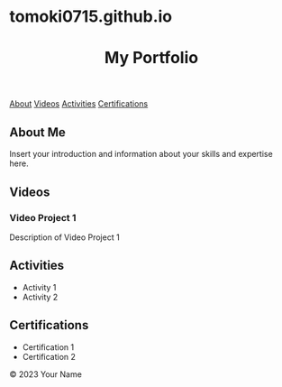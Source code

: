# tomoki0715.github.io

<!DOCTYPE html>
<html lang="en">
<head>
    <meta charset="UTF-8">
    <meta name="viewport" content="width=device-width, initial-scale=1.0">
    <title>My Portfolio</title>
    <link rel="stylesheet" href="styles.css">
</head>
<body>
    <header>
        <h1>My Portfolio</h1>
    </header>
    <nav>
        <a href="#about">About</a>
        <a href="#videos">Videos</a>
        <a href="#activities">Activities</a>
        <a href="#certifications">Certifications</a>
    </nav>
    <main>
        <section id="about">
            <h2>About Me</h2>
            <p>
                Insert your introduction and information about your skills and expertise here.
            </p>
        </section>
        <section id="videos">
            <h2>Videos</h2>
            <div>
                <!-- Insert your video projects here with embedded video links or thumbnails -->
                <h3>Video Project 1</h3>
                <p>Description of Video Project 1</p>
                <!-- Add more video projects as needed -->
            </div>
        </section>
        <section id="activities">
            <h2>Activities</h2>
            <ul>
                <!-- Insert your activities and achievements here -->
                <li>Activity 1</li>
                <li>Activity 2</li>
                <!-- Add more activities as needed -->
            </ul>
        </section>
        <section id="certifications">
            <h2>Certifications</h2>
            <ul>
                <!-- Insert your certifications and qualifications here -->
                <li>Certification 1</li>
                <li>Certification 2</li>
                <!-- Add more certifications as needed -->
            </ul>
        </section>
    </main>
    <footer>
        <p>&copy; 2023 Your Name</p>
    </footer>
</body>
</html>
